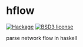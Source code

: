 # hflow

[![Hackage](https://img.shields.io/hackage/v/hflow.svg)](https://hackage.haskell.org/package/hflow)
[![BSD3 license](https://img.shields.io/badge/license-BSD3-blue.svg)](LICENSE)

parse network flow in haskell
